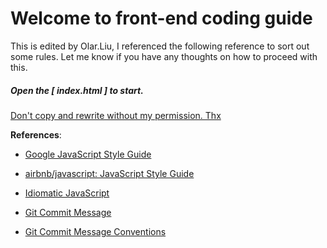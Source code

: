 # Welcome to front-end coding guide

This is edited by Olar.Liu, I referenced the following reference to sort out some rules. Let me know if you have any thoughts on how to proceed with this.

##### Open the [ index.html ] to start.

<u>Don't copy and rewrite without my permission. Thx</u>

**References**:

* [Google JavaScript Style Guide](https://google.github.io/styleguide/jsguide.html)

* [ airbnb/javascript: JavaScript Style Guide](https://github.com/airbnb/javascript)

* [Idiomatic JavaScript](https://github.com/rwaldron/idiomatic.js)

* [Git Commit Message](https://wadehuanglearning.blogspot.com/2019/05/commit-commit-commit-why-what-commit.html)

* [Git Commit Message Conventions](https://docs.google.com/document/d/1QrDFcIiPjSLDn3EL15IJygNPiHORgU1_OOAqWjiDU5Y/edit)
